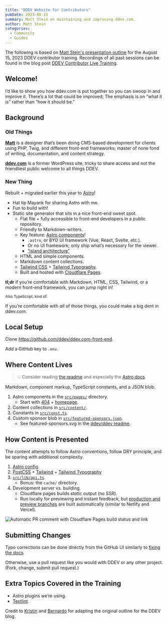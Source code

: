 ```yaml
---
title: "DDEV Website for Contributors"
pubDate: 2023-08-15
summary: Matt Stein on maintaining and improving ddev.com.
author: Matt Stein
categories:
  - Community
  - Guides
---
```


The following is based on [Matt Stein's presentation outline](https://doc.mattstein.com/s/-BQQaSLJd) for the August 15, 2023 DDEV contributor training. Recordings of all past sessions can be found in the blog post [DDEV Contributor Live Training](/blog/contributor-training).

## Welcome!

I’d like to show you how ddev.com is put together so you can swoop in and improve it. There’s a lot that could be improved; The emphasis is on “what it is” rather than “how it should be.”

## Background

### Old Things

[**Matt**](https://github.com/mattstein) is a designer that’s been doing CMS-based development for clients using PHP, Twig, and different front-end frameworks; master of none fond of writing, documentation, and content strategy.

[**ddev.com**](https://ddev.com) is a former WordPress site, tricky to share access and not the friendliest public welcome to all things DDEV.

### New Thing

Rebuilt + migrated earlier this year to [Astro](https://astro.build)!

- Hat tip Mayank for sharing Astro with me.
- Fun to build with!
- Static site generator that sits in a nice front-end sweet spot.
  - Flat file + fully accessible to front-end developers in a public repository.
  - Friendly to Markdown-writers.
  - Key feature: [Astro components](https://docs.astro.build/en/core-concepts/astro-components/)!
    - `.astro`, or BYO UI framework (Vue, React, Svelte, etc.).
    - Or no UI framework; only ship what’s necessary for the viewer.
    - [“island architecture”](https://docs.astro.build/en/concepts/islands/)
  - HTML and simple components.
  - Markdown content collections.
  - [Tailwind CSS](https://tailwindcss.com) + [Tailwind Typography](https://tailwindcss.com/docs/typography-plugin).
  - Built and hosted with [Cloudflare Pages](https://pages.cloudflare.com).

**tl;dr** if you’re comfortable with Markdown, HTML, CSS, Tailwind, or a modern front-end framework, you can jump right in!

<small>Also TypeScript, kind of.</small>

If you’re comfortable with _all_ of those things, you could make a big dent in ddev.com.

## Local Setup

Clone <https://github.com/ddev/ddev.com-front-end>.

Add a GitHub key to `.env`.

## Where Content Lives

> 💡 Consider reading [the readme](https://github.com/ddev/ddev.com-front-end/blob/main/README.md) and especially the [Astro docs](https://docs.astro.build/en/getting-started/).

Markdown, component markup, TypeScript constants, and a JSON blob.

1. Astro components in the [`src/pages/`](https://github.com/ddev/ddev.com-front-end/tree/main/src/pages) directory.
   - Start with [404](https://github.com/ddev/ddev.com-front-end/blob/main/src/pages/404.astro) + [homepage](https://github.com/ddev/ddev.com-front-end/blob/main/src/pages/index.astro).
2. Content collections in [`src/content/`](https://github.com/ddev/ddev.com-front-end/tree/main/src/content).
3. Constants in [`src/const.ts`](https://github.com/ddev/ddev.com-front-end/blob/main/src/const.ts).
4. Custom sponsor blob in [`src/featured-sponsors.json`](https://github.com/ddev/ddev.com-front-end/blob/main/src/featured-sponsors.json).
   - See featured-sponsors.svg in the [ddev/ddev readme](https://github.com/ddev/ddev).

## How Content is Presented

The content attempts to follow Astro conventions, follow DRY principle, and be sparing with additional complexity.

1. [Astro config](https://github.com/ddev/ddev.com-front-end/blob/main/astro.config.mjs).
2. [PostCSS](https://github.com/ddev/ddev.com-front-end/blob/main/postcss.config.cjs) + [Tailwind](https://github.com/ddev/ddev.com-front-end/blob/main/tailwind.config.cjs) + [Tailwind Typography](https://github.com/ddev/ddev.com-front-end/blob/main/tailwind.config.cjs#L48)
3. [`src/lib/api.ts`](https://github.com/ddev/ddev.com-front-end/blob/main/src/lib/api.ts).
   - Bonus: the `cache/` directory.
4. Development server vs. building.
   - Cloudflare pages builds _static_ output (no SSR).
   - Run locally for previewing and instant feedback, but [production and preview branches](https://dash.cloudflare.com/2aecb1c6b99f9d2274b12efc45152be2/pages/view/ddev-com-front-end) are built automatically (similar to Netlify and Vercel).

![Automatic PR comment with Cloudflare Pages build status and link](https://doc.mattstein.com/uploads/5b87aed9-2683-4df3-9ef6-00e1b1ddb68d.png)

## Submitting Changes

Typo corrections can be done directly from the GitHub UI similarly to [fixing the docs](https://ddev.readthedocs.io/en/stable/developers/testing-docs/#fix-docs-using-web-browser).

Otherwise, use a pull request like you would with DDEV or any other project. (Fork, change, submit pull request.)

## Extra Topics Covered in the Training

- Astro plugins we’re using.
- [Textlint](https://github.com/ddev/ddev.com-front-end/blob/main/.textlintrc).


Credit to [Kristin](https://www.drupal.org/u/kwiseman) and [Bernardo](https://www.drupal.org/u/bernardm28) for adapting the original outline for the DDEV blog.